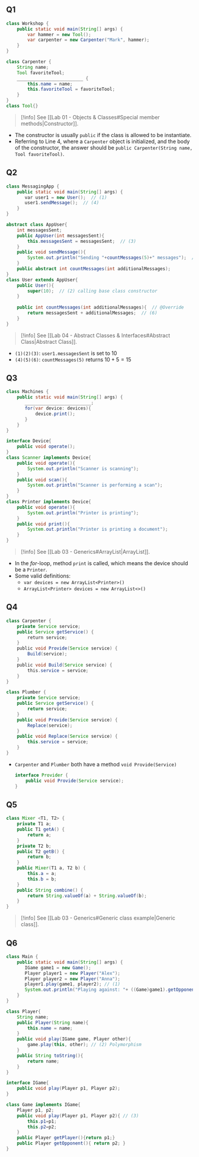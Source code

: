 ## Q1
```java
class Workshop {  
    public static void main(String[] args) {  
        var hammer = new Tool();  
        var carpenter = new Carpenter("Mark", hammer);  
    }  
}

class Carpenter {  
    String name;  
    Tool favoriteTool;
    _________________________ {  
        this.name = name;  
        this.favoriteTool = favoriteTool;  
    }  
}  
class Tool{}
```
> [!info]
> See [[Lab 01 - Objects & Classes#Special member methods|Constructor]].
- The constructor is usually `public` if the class is allowed to be instantiate.
- Referring to Line 4, where a `Carpenter` object is initialized, and the body of the constructor, the answer should be `public Carpenter(String name, Tool favoriteTool)`.

## Q2
```java
class MessagingApp {  
    public static void main(String[] args) {  
       var user1 = new User();  // (1)
       user1.sendMessage();  // (4)
    }  
}

abstract class AppUser{  
    int messagesSent;  
    public AppUser(int messagesSent){  
        this.messagesSent = messagesSent;  // (3)
    }  
    public void sendMessage(){  
        System.out.println("Sending "+countMessages(5)+" messages");  // (5)
    }  
    public abstract int countMessages(int additionalMessages);  
}  
class User extends AppUser{  
    public User(){  
        super(10);  // (2) calling base class constructor
    }  
      
    public int countMessages(int additionalMessages){  // @Override
        return messagesSent + additionalMessages;  // (6)
    }  
}
```
> [!info]
> See [[Lab 04 - Abstract Classes & Interfaces#Abstract Class|Abstract Class]].
- `(1)(2)(3)`: `user1.messagesSent` is set to $10$
- `(4)(5)(6)`: `countMessages(5)` returns $10 + 5 = 15$

## Q3
```java
class Machines {  
    public static void main(String[] args) {  
       _________________________;  
       for(var device: devices){  
           device.print();  
       }  
    }  
}

interface Device{  
    public void operate();  
}  
class Scanner implements Device{  
    public void operate(){  
        System.out.println("Scanner is scanning");  
    }  
    public void scan(){  
        System.out.println("Scanner is performing a scan");  
    }  
}  
class Printer implements Device{  
    public void operate(){  
        System.out.println("Printer is printing");  
    }  
    public void print(){  
        System.out.println("Printer is printing a document");  
    }  
}
```
> [!info]
> See [[Lab 03 - Generics#ArrayList|ArrayList]].
- In the *for*-loop, method `print` is called, which means the device should be a `Printer`.
- Some valid definitions:
  - `var devices = new ArrayList<Printer>()`
  - `ArrayList<Printer> devices = new ArrayList<>()`

## Q4
```java
class Carpenter {
    private Service service;
    public Service getService() {
        return service;
    }
    public void Provide(Service service) {
        Build(service);
    }
    public void Build(Service service) {
        this.service = service;
    }
}

class Plumber {
    private Service service;
    public Service getService() {
        return service;
    }
    public void Provide(Service service) {
        Replace(service);
	}
    public void Replace(Service service) {
        this.service = service;
	}
}
```
- `Carpenter` and `Plumber` both have a method `void Provide(Service)`
  ```java
  interface Provider {
      public void Provide(Service service);
  }
  ```

## Q5
```java
class Mixer <T1, T2> {
    private T1 a;
    public T1 getA() {
        return a;
    }
    private T2 b;
    public T2 getB() {
        return b;
    }
    public Mixer(T1 a, T2 b) {
        this.a = a;
        this.b = b;
    }
    public String combine() {
        return String.valueOf(a) + String.valueOf(b);
    }
}
```
> [!info]
> See [[Lab 03 - Generics#Generic class example|Generic class]].

## Q6
```java
class Main {
    public static void main(String[] args) {
       IGame game1 = new Game();
       Player player1 = new Player("Alex");
       Player player2 = new Player("Anna");
       player1.play(game1, player2); // (1)
       System.out.println("Playing against: "+ ((Game)game1).getOpponent());
    }
}

class Player{
    String name;
    public Player(String name){
        this.name = name;
    }
    public void play(IGame game, Player other){
        game.play(this, other); // (2) Polymorphism
    }
    public String toString(){
        return name;
    }
}

interface IGame{
    public void play(Player p1, Player p2);
}

class Game implements IGame{
    Player p1, p2;
    public void play(Player p1, Player p2){ // (3)
        this.p1=p1;
        this.p2=p2;
    }
    public Player getPlayer(){return p1;}
    public Player getOpponent(){ return p2; }
}
```